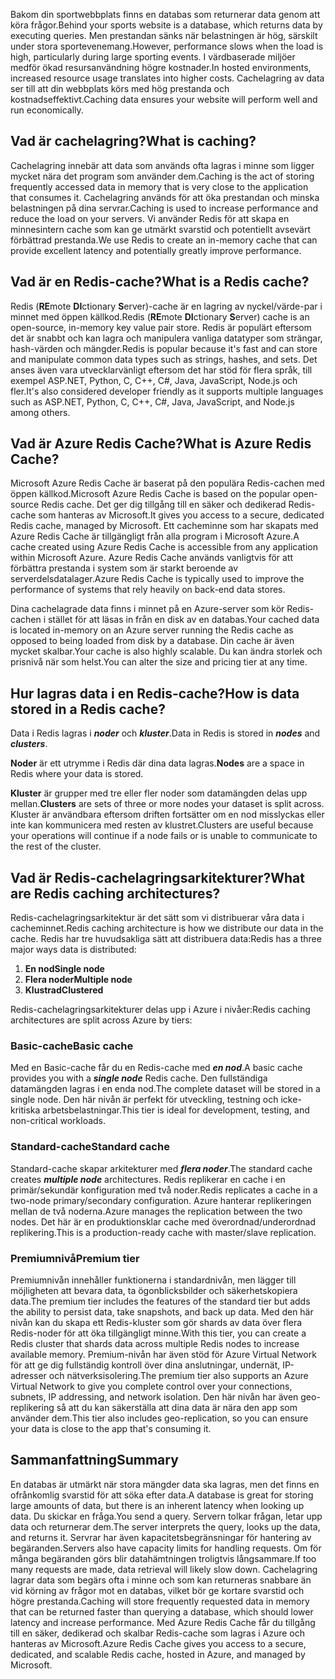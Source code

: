 <span data-ttu-id="1b72c-101">Bakom din sportwebbplats finns en databas som returnerar data genom att köra frågor.</span><span class="sxs-lookup"><span data-stu-id="1b72c-101">Behind your sports website is a database, which returns data by executing queries.</span></span> <span data-ttu-id="1b72c-102">Men prestandan sänks när belastningen är hög, särskilt under stora sportevenemang.</span><span class="sxs-lookup"><span data-stu-id="1b72c-102">However, performance slows when the load is high, particularly during large sporting events.</span></span> <span data-ttu-id="1b72c-103">I värdbaserade miljöer medför ökad resursanvändning högre kostnader.</span><span class="sxs-lookup"><span data-stu-id="1b72c-103">In hosted environments, increased resource usage translates into higher costs.</span></span> <span data-ttu-id="1b72c-104">Cachelagring av data ser till att din webbplats körs med hög prestanda och kostnadseffektivt.</span><span class="sxs-lookup"><span data-stu-id="1b72c-104">Caching data ensures your website will perform well and run economically.</span></span>

## <a name="what-is-caching"></a><span data-ttu-id="1b72c-105">Vad är cachelagring?</span><span class="sxs-lookup"><span data-stu-id="1b72c-105">What is caching?</span></span>

<span data-ttu-id="1b72c-106">Cachelagring innebär att data som används ofta lagras i minne som ligger mycket nära det program som använder dem.</span><span class="sxs-lookup"><span data-stu-id="1b72c-106">Caching is the act of storing frequently accessed data in memory that is very close to the application that consumes it.</span></span> <span data-ttu-id="1b72c-107">Cachelagring används för att öka prestandan och minska belastningen på dina servrar.</span><span class="sxs-lookup"><span data-stu-id="1b72c-107">Caching is used to increase performance and reduce the load on your servers.</span></span> <span data-ttu-id="1b72c-108">Vi använder Redis för att skapa en minnesintern cache som kan ge utmärkt svarstid och potentiellt avsevärt förbättrad prestanda.</span><span class="sxs-lookup"><span data-stu-id="1b72c-108">We use Redis to create an in-memory cache that can provide excellent latency and potentially greatly improve performance.</span></span>

## <a name="what-is-a-redis-cache"></a><span data-ttu-id="1b72c-109">Vad är en Redis-cache?</span><span class="sxs-lookup"><span data-stu-id="1b72c-109">What is a Redis cache?</span></span>

<span data-ttu-id="1b72c-110">Redis (**RE**mote **DI**ctionary **S**erver)-cache är en lagring av nyckel/värde-par i minnet med öppen källkod.</span><span class="sxs-lookup"><span data-stu-id="1b72c-110">Redis (**RE**mote **DI**ctionary **S**erver) cache is an open-source, in-memory key value pair store.</span></span> <span data-ttu-id="1b72c-111">Redis är populärt eftersom det är snabbt och kan lagra och manipulera vanliga datatyper som strängar, hash-värden och mängder.</span><span class="sxs-lookup"><span data-stu-id="1b72c-111">Redis is popular because it's fast and can store and manipulate common data types such as strings, hashes, and sets.</span></span> <span data-ttu-id="1b72c-112">Det anses även vara utvecklarvänligt eftersom det har stöd för flera språk, till exempel ASP.NET, Python, C, C++, C#, Java, JavaScript, Node.js och fler.</span><span class="sxs-lookup"><span data-stu-id="1b72c-112">It's also considered developer friendly as it supports multiple languages such as ASP.NET, Python, C, C++, C#, Java, JavaScript, and Node.js among others.</span></span>

## <a name="what-is-azure-redis-cache"></a><span data-ttu-id="1b72c-113">Vad är Azure Redis Cache?</span><span class="sxs-lookup"><span data-stu-id="1b72c-113">What is Azure Redis Cache?</span></span>

<span data-ttu-id="1b72c-114">Microsoft Azure Redis Cache är baserat på den populära Redis-cachen med öppen källkod.</span><span class="sxs-lookup"><span data-stu-id="1b72c-114">Microsoft Azure Redis Cache is based on the popular open-source Redis cache.</span></span> <span data-ttu-id="1b72c-115">Det ger dig tillgång till en säker och dedikerad Redis-cache som hanteras av Microsoft.</span><span class="sxs-lookup"><span data-stu-id="1b72c-115">It gives you access to a secure, dedicated Redis cache, managed by Microsoft.</span></span> <span data-ttu-id="1b72c-116">Ett cacheminne som har skapats med Azure Redis Cache är tillgängligt från alla program i Microsoft Azure.</span><span class="sxs-lookup"><span data-stu-id="1b72c-116">A cache created using Azure Redis Cache is accessible from any application within Microsoft Azure.</span></span> <span data-ttu-id="1b72c-117">Azure Redis Cache används vanligtvis för att förbättra prestanda i system som är starkt beroende av serverdelsdatalager.</span><span class="sxs-lookup"><span data-stu-id="1b72c-117">Azure Redis Cache is typically used to improve the performance of systems that rely heavily on back-end data stores.</span></span>

<span data-ttu-id="1b72c-118">Dina cachelagrade data finns i minnet på en Azure-server som kör Redis-cachen i stället för att läsas in från en disk av en databas.</span><span class="sxs-lookup"><span data-stu-id="1b72c-118">Your cached data is located in-memory on an Azure server running the Redis cache as opposed to being loaded from disk by a database.</span></span> <span data-ttu-id="1b72c-119">Din cache är även mycket skalbar.</span><span class="sxs-lookup"><span data-stu-id="1b72c-119">Your cache is also highly scalable.</span></span> <span data-ttu-id="1b72c-120">Du kan ändra storlek och prisnivå när som helst.</span><span class="sxs-lookup"><span data-stu-id="1b72c-120">You can alter the size and pricing tier at any time.</span></span>

## <a name="how-is-data-stored-in-a-redis-cache"></a><span data-ttu-id="1b72c-121">Hur lagras data i en Redis-cache?</span><span class="sxs-lookup"><span data-stu-id="1b72c-121">How is data stored in a Redis cache?</span></span>

<span data-ttu-id="1b72c-122">Data i Redis lagras i _**noder**_ och _**kluster**_.</span><span class="sxs-lookup"><span data-stu-id="1b72c-122">Data in Redis is stored in _**nodes**_ and _**clusters**_.</span></span>

<span data-ttu-id="1b72c-123">**Noder** är ett utrymme i Redis där dina data lagras.</span><span class="sxs-lookup"><span data-stu-id="1b72c-123">**Nodes** are a space in Redis where your data is stored.</span></span>

<span data-ttu-id="1b72c-124">**Kluster** är grupper med tre eller fler noder som datamängden delas upp mellan.</span><span class="sxs-lookup"><span data-stu-id="1b72c-124">**Clusters** are sets of three or more nodes your dataset is split across.</span></span> <span data-ttu-id="1b72c-125">Kluster är användbara eftersom driften fortsätter om en nod misslyckas eller inte kan kommunicera med resten av klustret.</span><span class="sxs-lookup"><span data-stu-id="1b72c-125">Clusters are useful because your operations will continue if a node fails or is unable to communicate to the rest of the cluster.</span></span>

## <a name="what-are-redis-caching-architectures"></a><span data-ttu-id="1b72c-126">Vad är Redis-cachelagringsarkitekturer?</span><span class="sxs-lookup"><span data-stu-id="1b72c-126">What are Redis caching architectures?</span></span>

<span data-ttu-id="1b72c-127">Redis-cachelagringsarkitektur är det sätt som vi distribuerar våra data i cacheminnet.</span><span class="sxs-lookup"><span data-stu-id="1b72c-127">Redis caching architecture is how we distribute our data in the cache.</span></span> <span data-ttu-id="1b72c-128">Redis har tre huvudsakliga sätt att distribuera data:</span><span class="sxs-lookup"><span data-stu-id="1b72c-128">Redis has a three major ways data is distributed:</span></span>

1. <span data-ttu-id="1b72c-129">**En nod**</span><span class="sxs-lookup"><span data-stu-id="1b72c-129">**Single node**</span></span>
1. <span data-ttu-id="1b72c-130">**Flera noder**</span><span class="sxs-lookup"><span data-stu-id="1b72c-130">**Multiple node**</span></span>
1. <span data-ttu-id="1b72c-131">**Klustrad**</span><span class="sxs-lookup"><span data-stu-id="1b72c-131">**Clustered**</span></span>

<span data-ttu-id="1b72c-132">Redis-cachelagringsarkitekturer delas upp i Azure i nivåer:</span><span class="sxs-lookup"><span data-stu-id="1b72c-132">Redis caching architectures are split across Azure by tiers:</span></span>

### <a name="basic-cache"></a><span data-ttu-id="1b72c-133">Basic-cache</span><span class="sxs-lookup"><span data-stu-id="1b72c-133">Basic cache</span></span>

<span data-ttu-id="1b72c-134">Med en Basic-cache får du en Redis-cache med _**en nod**_.</span><span class="sxs-lookup"><span data-stu-id="1b72c-134">A basic cache provides you with a _**single node**_ Redis cache.</span></span> <span data-ttu-id="1b72c-135">Den fullständiga datamängden lagras i en enda nod.</span><span class="sxs-lookup"><span data-stu-id="1b72c-135">The complete dataset will be stored in a single node.</span></span> <span data-ttu-id="1b72c-136">Den här nivån är perfekt för utveckling, testning och icke-kritiska arbetsbelastningar.</span><span class="sxs-lookup"><span data-stu-id="1b72c-136">This tier is ideal for development, testing, and non-critical workloads.</span></span>

### <a name="standard-cache"></a><span data-ttu-id="1b72c-137">Standard-cache</span><span class="sxs-lookup"><span data-stu-id="1b72c-137">Standard cache</span></span>

<span data-ttu-id="1b72c-138">Standard-cache skapar arkitekturer med _**flera noder**_.</span><span class="sxs-lookup"><span data-stu-id="1b72c-138">The standard cache creates _**multiple node**_ architectures.</span></span> <span data-ttu-id="1b72c-139">Redis replikerar en cache i en primär/sekundär konfiguration med två noder.</span><span class="sxs-lookup"><span data-stu-id="1b72c-139">Redis replicates a cache in a two-node primary/secondary configuration.</span></span> <span data-ttu-id="1b72c-140">Azure hanterar replikeringen mellan de två noderna.</span><span class="sxs-lookup"><span data-stu-id="1b72c-140">Azure manages the replication between the two nodes.</span></span> <span data-ttu-id="1b72c-141">Det här är en produktionsklar cache med överordnad/underordnad replikering.</span><span class="sxs-lookup"><span data-stu-id="1b72c-141">This is a production-ready cache with master/slave replication.</span></span>

### <a name="premium-tier"></a><span data-ttu-id="1b72c-142">Premiumnivå</span><span class="sxs-lookup"><span data-stu-id="1b72c-142">Premium tier</span></span>

<span data-ttu-id="1b72c-143">Premiumnivån innehåller funktionerna i standardnivån, men lägger till möjligheten att bevara data, ta ögonblicksbilder och säkerhetskopiera data.</span><span class="sxs-lookup"><span data-stu-id="1b72c-143">The premium tier includes the features of the standard tier but adds the ability to persist data, take snapshots, and back up data.</span></span> <span data-ttu-id="1b72c-144">Med den här nivån kan du skapa ett Redis-kluster som gör shards av data över flera Redis-noder för att öka tillgängligt minne.</span><span class="sxs-lookup"><span data-stu-id="1b72c-144">With this tier, you can create a Redis cluster that shards data across multiple Redis nodes to increase available memory.</span></span> <span data-ttu-id="1b72c-145">Premium-nivån har även stöd för Azure Virtual Network för att ge dig fullständig kontroll över dina anslutningar, undernät, IP-adresser och nätverksisolering.</span><span class="sxs-lookup"><span data-stu-id="1b72c-145">The premium tier also supports an Azure Virtual Network to give you complete control over your connections, subnets, IP addressing, and network isolation.</span></span> <span data-ttu-id="1b72c-146">Den här nivån har även geo-replikering så att du kan säkerställa att dina data är nära den app som använder dem.</span><span class="sxs-lookup"><span data-stu-id="1b72c-146">This tier also includes geo-replication, so you can ensure your data is close to the app that's consuming it.</span></span>

## <a name="summary"></a><span data-ttu-id="1b72c-147">Sammanfattning</span><span class="sxs-lookup"><span data-stu-id="1b72c-147">Summary</span></span>

<span data-ttu-id="1b72c-148">En databas är utmärkt när stora mängder data ska lagras, men det finns en ofrånkomlig svarstid för att söka efter data.</span><span class="sxs-lookup"><span data-stu-id="1b72c-148">A database is great for storing large amounts of data, but there is an inherent latency when looking up data.</span></span> <span data-ttu-id="1b72c-149">Du skickar en fråga.</span><span class="sxs-lookup"><span data-stu-id="1b72c-149">You send a query.</span></span> <span data-ttu-id="1b72c-150">Servern tolkar frågan, letar upp data och returnerar dem.</span><span class="sxs-lookup"><span data-stu-id="1b72c-150">The server interprets the query, looks up the data, and returns it.</span></span> <span data-ttu-id="1b72c-151">Servrar har även kapacitetsbegränsningar för hantering av begäranden.</span><span class="sxs-lookup"><span data-stu-id="1b72c-151">Servers also have capacity limits for handling requests.</span></span> <span data-ttu-id="1b72c-152">Om för många begäranden görs blir datahämtningen troligtvis långsammare.</span><span class="sxs-lookup"><span data-stu-id="1b72c-152">If too many requests are made, data retrieval will likely slow down.</span></span> <span data-ttu-id="1b72c-153">Cachelagring lagrar data som begärs ofta i minne och som kan returneras snabbare än vid körning av frågor mot en databas, vilket bör ge kortare svarstid och högre prestanda.</span><span class="sxs-lookup"><span data-stu-id="1b72c-153">Caching will store frequently requested data in memory that can be returned faster than querying a database, which should lower latency and increase performance.</span></span> <span data-ttu-id="1b72c-154">Med Azure Redis Cache får du tillgång till en säker, dedikerad och skalbar Redis-cache som lagras i Azure och hanteras av Microsoft.</span><span class="sxs-lookup"><span data-stu-id="1b72c-154">Azure Redis Cache gives you access to a secure, dedicated, and scalable Redis cache, hosted in Azure, and managed by Microsoft.</span></span>

